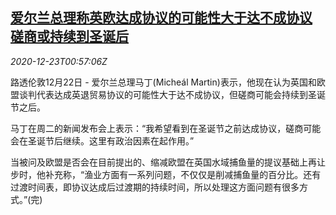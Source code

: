 <!--1608686596000-->
[爱尔兰总理称英欧达成协议的可能性大于达不成协议 磋商或持续到圣诞后](https://cn.reuters.com/article/ireland-pm-brexit-deal-1223-idCNKBS28X02M)
------

<div><i>2020-12-23T00:57:06Z</i></div><p>路透伦敦12月22日 - 爱尔兰总理马丁(Micheál Martin)表示，他现在认为英国和欧盟谈判代表达成英退贸易协议的可能性大于达不成协议，但磋商可能会持续到圣诞节之后。</p><p>马丁在周二的新闻发布会上表示：“我希望看到在圣诞节之前达成协议，磋商可能会在圣诞节后继续。这里有政治因素在起作用。”</p><p>当被问及欧盟是否会在目前提出的、缩减欧盟在英国水域捕鱼量的提议基础上再让步时，他补充称，“渔业方面有一系列问题，不仅仅是削减捕鱼量的百分比。还有过渡时间表，即协议达成后过渡期的持续时间，所以处理这方面问题有很多方式。”(完)</p>
